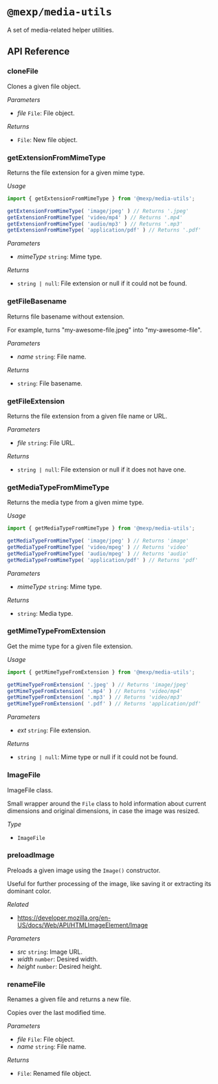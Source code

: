 # `@mexp/media-utils`

A set of media-related helper utilities.

## API Reference

<!-- START TOKEN(Autogenerated API docs) -->

### cloneFile

Clones a given file object.

_Parameters_

-   _file_ `File`: File object.

_Returns_

-   `File`: New file object.

### getExtensionFromMimeType

Returns the file extension for a given mime type.

_Usage_

```js
import { getExtensionFromMimeType } from '@mexp/media-utils';

getExtensionFromMimeType( 'image/jpeg' ) // Returns '.jpeg'
getExtensionFromMimeType( 'video/mp4' ) // Returns '.mp4'
getExtensionFromMimeType( 'audio/mp3' ) // Returns '.mp3'
getExtensionFromMimeType( 'application/pdf' ) // Returns '.pdf'
```

_Parameters_

-   _mimeType_ `string`: Mime type.

_Returns_

-   `string | null`: File extension or null if it could not be found.

### getFileBasename

Returns file basename without extension.

For example, turns "my-awesome-file.jpeg" into "my-awesome-file".

_Parameters_

-   _name_ `string`: File name.

_Returns_

-   `string`: File basename.

### getFileExtension

Returns the file extension from a given file name or URL.

_Parameters_

-   _file_ `string`: File URL.

_Returns_

-   `string | null`: File extension or null if it does not have one.

### getMediaTypeFromMimeType

Returns the media type from a given mime type.

_Usage_

```js
import { getMediaTypeFromMimeType } from '@mexp/media-utils';

getMediaTypeFromMimeType( 'image/jpeg' ) // Returns 'image'
getMediaTypeFromMimeType( 'video/mpeg' ) // Returns 'video'
getMediaTypeFromMimeType( 'audio/mpeg' ) // Returns 'audio'
getMediaTypeFromMimeType( 'application/pdf' ) // Returns 'pdf'
```

_Parameters_

-   _mimeType_ `string`: Mime type.

_Returns_

-   `string`: Media type.

### getMimeTypeFromExtension

Get the mime type for a given file extension.

_Usage_

```js
import { getMimeTypeFromExtension } from '@mexp/media-utils';

getMimeTypeFromExtension( '.jpeg' ) // Returns 'image/jpeg'
getMimeTypeFromExtension( '.mp4' ) // Returns 'video/mp4'
getMimeTypeFromExtension( '.mp3' ) // Returns 'video/mp3'
getMimeTypeFromExtension( '.pdf' ) // Returns 'application/pdf'
```

_Parameters_

-   _ext_ `string`: File extension.

_Returns_

-   `string | null`: Mime type or null if it could not be found.

### ImageFile

ImageFile class.

Small wrapper around the `File` class to hold information about current dimensions and original dimensions, in case the image was resized.

_Type_

-   `ImageFile`

### preloadImage

Preloads a given image using the `Image()` constructor.

Useful for further processing of the image, like saving it or extracting its dominant color.

_Related_

-   <https://developer.mozilla.org/en-US/docs/Web/API/HTMLImageElement/Image>

_Parameters_

-   _src_ `string`: Image URL.
-   _width_ `number`: Desired width.
-   _height_ `number`: Desired height.

### renameFile

Renames a given file and returns a new file.

Copies over the last modified time.

_Parameters_

-   _file_ `File`: File object.
-   _name_ `string`: File name.

_Returns_

-   `File`: Renamed file object.


<!-- END TOKEN(Autogenerated API docs) -->
